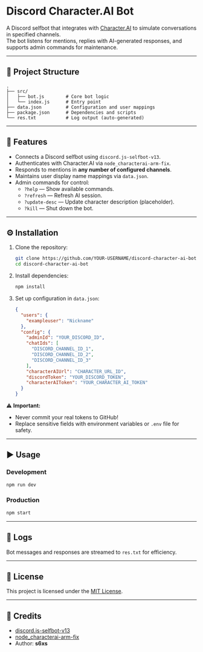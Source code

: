 # Discord Character.AI Bot

A Discord selfbot that integrates with [Character.AI](https://beta.character.ai/) to simulate conversations in specified channels.  
The bot listens for mentions, replies with AI-generated responses, and supports admin commands for maintenance.

---

## 📂 Project Structure
```
.
├── src/
│   ├── bot.js        # Core bot logic
│   └── index.js      # Entry point
├── data.json         # Configuration and user mappings
├── package.json      # Dependencies and scripts
└── res.txt           # Log output (auto-generated)
```

---

## 🚀 Features
- Connects a Discord selfbot using `discord.js-selfbot-v13`.
- Authenticates with Character.AI via `node_characterai-arm-fix`.
- Responds to mentions in **any number of configured channels**.
- Maintains user display name mappings via `data.json`.
- Admin commands for control:
  - `?help` — Show available commands.
  - `?refresh` — Refresh AI session.
  - `?update-desc` — Update character description (placeholder).
  - `?kill` — Shut down the bot.

---

## ⚙️ Installation

1. Clone the repository:
   ```bash
   git clone https://github.com/YOUR-USERNAME/discord-character-ai-bot.git
   cd discord-character-ai-bot
   ```

2. Install dependencies:
   ```bash
   npm install
   ```

3. Set up configuration in `data.json`:
   ```json
   {
     "users": {
       "exampleuser": "Nickname"
     },
     "config": {
       "adminId": "YOUR_DISCORD_ID",
       "chatIds": [
         "DISCORD_CHANNEL_ID_1",
         "DISCORD_CHANNEL_ID_2",
         "DISCORD_CHANNEL_ID_3"
       ],
       "characterAIUrl": "CHARACTER_URL_ID",
       "discordToken": "YOUR_DISCORD_TOKEN",
       "characterAIToken": "YOUR_CHARACTER_AI_TOKEN"
     }
   }
   ```

⚠️ **Important:**  
- Never commit your real tokens to GitHub!  
- Replace sensitive fields with environment variables or `.env` file for safety.

---

## ▶️ Usage

### Development
```bash
npm run dev
```

### Production
```bash
npm start
```

---

## 📝 Logs
Bot messages and responses are streamed to `res.txt` for efficiency.

---

## 📜 License
This project is licensed under the [MIT License](LICENSE).

---

## 🙏 Credits
- [discord.js-selfbot-v13](https://www.npmjs.com/package/discord.js-selfbot-v13)  
- [node_characterai-arm-fix](https://www.npmjs.com/package/node_characterai-arm-fix)  
- Author: **s6xs**

